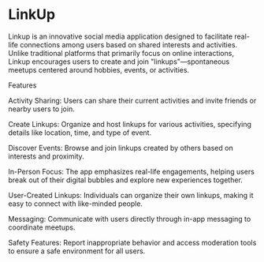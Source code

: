 # LinkUp
Linkup is an innovative social media application designed to facilitate real-life connections among users based on shared interests and activities. Unlike traditional platforms that primarily focus on online interactions, Linkup encourages users to create and join "linkups"—spontaneous meetups centered around hobbies, events, or activities.

Features

Activity Sharing: Users can share their current activities and invite friends or nearby users to join.

Create Linkups: Organize and host linkups for various activities, specifying details like location, time, and type of event.

Discover Events: Browse and join linkups created by others based on interests and proximity.

In-Person Focus: The app emphasizes real-life engagements, helping users break out of their digital bubbles and explore new experiences together.

User-Created Linkups: Individuals can organize their own linkups, making it easy to connect with like-minded people.

Messaging: Communicate with users directly through in-app messaging to coordinate meetups.

Safety Features: Report inappropriate behavior and access moderation tools to ensure a safe environment for all users.
